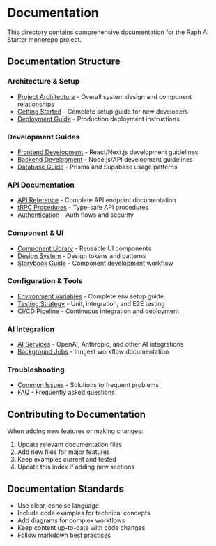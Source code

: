 # Documentation

This directory contains comprehensive documentation for the Raph AI Starter monorepo project.

## Documentation Structure

### Architecture & Setup
- [Project Architecture](./architecture.md) - Overall system design and component relationships
- [Getting Started](./getting-started.md) - Complete setup guide for new developers
- [Deployment Guide](./deployment.md) - Production deployment instructions

### Development Guides
- [Frontend Development](./frontend-guide.md) - React/Next.js development guidelines
- [Backend Development](./backend-guide.md) - Node.js/API development guidelines
- [Database Guide](./database-guide.md) - Prisma and Supabase usage patterns

### API Documentation
- [API Reference](./api-reference.md) - Complete API endpoint documentation
- [tRPC Procedures](./trpc-procedures.md) - Type-safe API procedures
- [Authentication](./authentication.md) - Auth flows and security

### Component & UI
- [Component Library](./component-library.md) - Reusable UI components
- [Design System](./design-system.md) - Design tokens and patterns
- [Storybook Guide](./storybook-guide.md) - Component development workflow

### Configuration & Tools
- [Environment Variables](./environment-variables.md) - Complete env setup guide
- [Testing Strategy](./testing.md) - Unit, integration, and E2E testing
- [CI/CD Pipeline](./cicd.md) - Continuous integration and deployment

### AI Integration
- [AI Services](./ai-services.md) - OpenAI, Anthropic, and other AI integrations
- [Background Jobs](./background-jobs.md) - Inngest workflow documentation

### Troubleshooting
- [Common Issues](./troubleshooting.md) - Solutions to frequent problems
- [FAQ](./faq.md) - Frequently asked questions

## Contributing to Documentation

When adding new features or making changes:
1. Update relevant documentation files
2. Add new files for major features
3. Keep examples current and tested
4. Update this index if adding new sections

## Documentation Standards

- Use clear, concise language
- Include code examples for technical concepts
- Add diagrams for complex workflows
- Keep content up-to-date with code changes
- Follow markdown best practices 